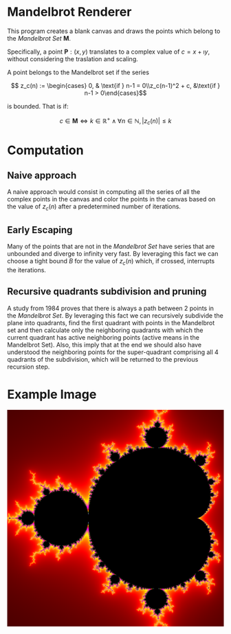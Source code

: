 # Mandelbrot Renderer

This program creates a blank canvas and draws the points which belong to the _Mandelbrot Set_ $\mathbf{M}$.

Specifically, a point $\mathbf{P}: (x, y)$ translates to a complex value of $c = x + \imath y$, without considering the traslation and scaling.

A point belongs to the Mandelbrot set if the series 
```math
  z_c(n) := \begin{cases} 0, & \text{if } n-1 = 0\\z_c(n-1)^2 + c, &\text{if } n-1 > 0\end{cases}
```
is bounded.
That is if:
```math
 c \in \mathbf{M} \iff k \in \mathbb{R^+} \land \forall n \in \mathbb{N}, |z_c(n)| \leq k 
``` 
# Computation

## Naive approach

A naive approach would consist in computing all the series of all the complex points in the canvas and color
the points in the canvas based on the value of $z_c(n)$ after a predetermined number of iterations.

## Early Escaping

Many of the points that are not in the _Mandelbrot Set_ have series that are unbounded and diverge to infinity very fast.
By leveraging this fact we can choose a tight bound $B$ for the value of $z_c(n)$ which, if crossed, interrupts the iterations.

## Recursive quadrants subdivision and pruning

A study from 1984 proves that there is always a path between 2 points in the _Mandelbrot Set_. By leveraging this fact we can
recursively subdivide the plane into quadrants, find the first quadrant with points in the Mandelbrot set and then calculate only the
neighboring quadrants with which the current quadrant has active neighboring points (active means in the Mandelbrot Set).
Also, this imply that at the end we should also have understood the neighboring points for the super-quadrant comprising all 4 quadrants of the subdivision,
which will be returned to the previous recursion step.

# Example Image
![](mandelbrot.png)
